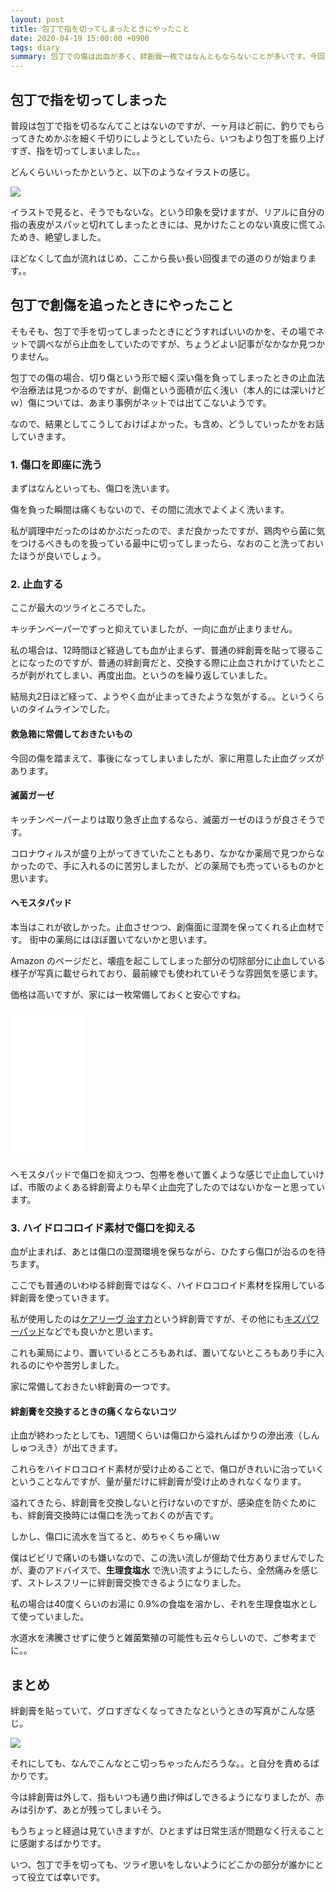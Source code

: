 ```yaml
---
layout: post
title: 包丁で指を切ってしまったときにやったこと
date: 2020-04-19 15:00:00 +0900
tags: diary
summary: 包丁での傷は出血が多く、絆創膏一枚ではなんともならないことが多いです。今回は実体験をもとにどんな治療をしていったかや、家に置いておきたい救急用具をご紹介します。
---
```


## 包丁で指を切ってしまった

普段は包丁で指を切るなんてことはないのですが、一ヶ月ほど前に、釣りでもらってきためかぶを細く千切りにしようとしていたら、いつもより包丁を振り上げすぎ、指を切ってしまいました。。

どんくらいいったかというと、以下のようなイラストの感じ。

<img src="https://skim.milk200.cc/2020/04/19/hifu.jpg" style="max-width: 300px;">

イラストで見ると、そうでもないな。という印象を受けますが、リアルに自分の指の表皮がスパッと切れてしまったときには、見かけたことのない真皮に慌てふためき、絶望しました。

ほどなくして血が流れはじめ、ここから長い長い回復までの道のりが始まります。。

## 包丁で創傷を追ったときにやったこと

そもそも、包丁で手を切ってしまったときにどうすればいいのかを、その場でネットで調べながら止血をしていたのですが、ちょうどよい記事がなかなか見つかりません。

包丁での傷の場合、切り傷という形で細く深い傷を負ってしまったときの止血法や治療法は見つかるのですが、創傷という面積が広く浅い（本人的には深いけどｗ）傷については、あまり事例がネットでは出てこないようです。

なので、結果としてこうしておけばよかった。も含め、どうしていったかをお話していきます。

### 1. 傷口を即座に洗う

まずはなんといっても、傷口を洗います。

傷を負った瞬間は痛くもないので、その間に流水でよくよく洗います。

私が調理中だったのはめかぶだったので、まだ良かったですが、鶏肉やら菌に気をつけるべきものを扱っている最中に切ってしまったら、なおのこと洗っておいたほうが良いでしょう。

### 2. 止血する

ここが最大のツライところでした。

キッチンペーパーでずっと抑えていましたが、一向に血が止まりません。

私の場合は、12時間ほど経過しても血が止まらず、普通の絆創膏を貼って寝ることになったのですが、普通の絆創膏だと、交換する際に止血されかけていたところが剥がれてしまい、再度出血。というのを繰り返していました。

結局丸2日ほど経って、ようやく血が止まってきたような気がする。。というくらいのタイムラインでした。

#### 救急箱に常備しておきたいもの

今回の傷を踏まえて、事後になってしまいましたが、家に用意した止血グッズがあります。

#### 滅菌ガーゼ

キッチンペーパーよりは取り急ぎ止血するなら、滅菌ガーゼのほうが良さそうです。

コロナウィルスが盛り上がってきていたこともあり、なかなか薬局で見つからなかったので、手に入れるのに苦労しましたが、どの薬局でも売っているものかと思います。

#### ヘモスタパッド

本当はこれが欲しかった。止血させつつ、創傷面に湿潤を保ってくれる止血材です。
街中の薬局にはほぼ置いてないかと思います。

Amazon のページだと、壊疽を起こしてしまった部分の切除部分に止血している様子が写真に載せられており、最前線でも使われていそうな雰囲気を感じます。

価格は高いですが、家には一枚常備しておくと安心ですね。

<iframe style="width:120px;height:240px;" marginwidth="0" marginheight="0" scrolling="no" frameborder="0" src="//rcm-fe.amazon-adsystem.com/e/cm?lt1=_blank&bc1=000000&IS2=1&bg1=FFFFFF&fc1=000000&lc1=0000FF&t=almond-milk-22&language=ja_JP&o=9&p=8&l=as4&m=amazon&f=ifr&ref=as_ss_li_til&asins=B00GHHZ5T6&linkId=fd980f8d5fb45da14d645faad5495d01"></iframe>

ヘモスタパッドで傷口を抑えつつ、包帯を巻いて置くような感じで止血していけば、市販のよくある絆創膏よりも早く止血完了したのではないかなーと思っています。

### 3. ハイドロコロイド素材で傷口を抑える

血が止まれば、あとは傷口の湿潤環境を保ちながら、ひたすら傷口が治るのを待ちます。

ここでも普通のいわゆる絆創膏ではなく、ハイドロコロイド素材を採用している絆創膏を使っていきます。

私が使用したのは[ケアリーヴ 治す力](https://amzn.to/2xFIX17)という絆創膏ですが、その他にも[キズパワーパッド](https://amzn.to/3blqDsN)などでも良いかと思います。

これも薬局により、置いているところもあれば、置いてないところもあり手に入れるのにやや苦労しました。

家に常備しておきたい絆創膏の一つです。

#### 絆創膏を交換するときの痛くならないコツ

止血が終わったとしても、1週間くらいは傷口から溢れんばかりの滲出液（しんしゅつえき）が出てきます。

これらをハイドロコロイド素材が受け止めることで、傷口がきれいに治っていくということなんですが、量が量だけに絆創膏が受け止めきれなくなります。

溢れてきたら、絆創膏を交換しないと行けないのですが、感染症を防ぐためにも、絆創膏交換時には傷口を洗っておくのが吉です。

しかし、傷口に流水を当てると、めちゃくちゃ痛いｗ

僕はビビリで痛いのも嫌いなので、この洗い流しが億劫で仕方ありませんでしたが、妻のアドバイスで、**生理食塩水** で洗い流すようにしたら、全然痛みを感じず、ストレスフリーに絆創膏交換できるようになりました。

私の場合は40度くらいのお湯に 0.9%の食塩を溶かし、それを生理食塩水として使っていました。

水道水を沸騰させずに使うと雑菌繁殖の可能性も云々らしいので、ご参考までに。。

## まとめ

絆創膏を貼っていて、グロすぎなくなってきたなというときの写真がこんな感じ。

<img src="https://skim.milk200.cc/2020/04/19/yubi.jpg" style="max-width: 300px;">

それにしても、なんでこんなとこ切っちゃったんだろうな。。と自分を責めるばかりです。

今は絆創膏は外して、指もいつも通り曲げ伸ばしできるようになりましたが、赤みは引かず、あとが残ってしまいそう。

もうちょっと経過は見ていきますが、ひとまずは日常生活が問題なく行えることに感謝するばかりです。

いつ、包丁で手を切っても、ツライ思いをしないようにどこかの部分が誰かにとって役立てば幸いです。
